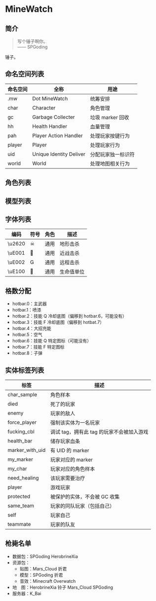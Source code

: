 # MineWatch

## 简介

> 写个锤子啊你。  
> —— SPGoding

锤子。

## 命名空间列表

| 命名空间 | 全称 | 用途 |
| ------- | ---- | ---- |
| .mw | Dot MineWatch | 统筹安排 |
| char  | Character | 角色管理 |
| gc  | Garbage Collecter | 垃圾 marker 回收 |
| hh  | Health Handler | 血量管理 |
| pah | Player Action Handler | 处理玩家按键行为 |
| player | Player | 处理玩家行为 |
| uid | Unique Identity Deliver | 分配玩家独一标识符 |
| world | World | 处理地图相关行为 |

## 角色列表



## 模型列表

## 字体列表

| 编码 | 符号 | 角色 | 描述 |
| - | - | - | - |
| \u2620 | ☠ | 通用 | 地形击杀 |
| \uE001 |  | 通用 | 近战击杀 |
| \uE002 |  | 通用 | 远程击杀 |
| \uE100 |  | 通用 | 生命值单位 |

## 格数分配

- hotbar.0：主武器
- hotbar.1：喷漆
- hotbar.2：技能 Q 冷却底图（偏移到 hotbar.6，可能没有）
- hotbar.3：技能 F 冷却底图（偏移到 hotbat.7）
- hotbar.4：大招充能
- hotbar.5：空气
- hotbar.6：技能 Q 特定图标（可能没有）
- hotbar.7：技能 F 特定图标
- hotbar.8：子弹

## 实体标签列表

| 标签 | 描述 |
| - | - |
| char_sample | 角色样本 |
| died | 死了的玩家 |
| enemy | 玩家的敌人 |
| force_player | 强制该实体为一名玩家 |
| fucking_cbl | 调试 tag，拥有此 tag 的玩家不会被加入游戏 |
| health_bar | 储存玩家血条 |
| marker_with_uid | 有 UID 的 marker |
| my_marker | 玩家对应的 marker |
| my_char | 玩家对应的角色样本 |
| need_healing | 该玩家需要治疗 |
| player | 游戏玩家 |
| protected | 被保护的实体，不会被 GC 收集 |
| same_team | 玩家的同队玩家（包括自己） |
| self | 玩家自己 |
| teammate | 玩家的队友 |

## 枪毙名单

- 数据包：SPGoding HerobrineXia
- 资源包： 
    - 贴图：Mars_Cloud 折君
    - 模型：SPGoding 折君
    - 音效：Minecraft Overwatch
- 地　图：HerobrineXia 铃子 Mars_Cloud SPGoding
- 服务器：K_Bai
